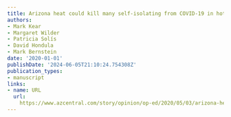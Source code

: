 ```yaml
---
title: Arizona heat could kill many self-isolating from COVID-19 in hot homes
authors:
- Mark Kear
- Margaret Wilder
- Patricia Solís
- David Hondula
- Mark Bernstein
date: '2020-01-01'
publishDate: '2024-06-05T21:10:24.754308Z'
publication_types:
- manuscript
links:
- name: URL
  url: 
    https://www.azcentral.com/story/opinion/op-ed/2020/05/03/arizona-heat-could-kill-self-isolating-coronavirus-mobile-homes/3043693001/
---
```

